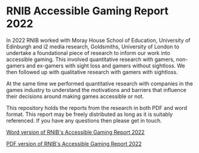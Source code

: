 # RNIB Accessible Gaming Report 2022
In 2022 RNIB worked with Moray House School of Education, University of Edinburgh and i2 media research, Goldsmiths, University of London to undertake a foundational piece of research to inform our work into accessible gaming. This involved quantitative research with gamers, non-gamers and ex-gamers with sight loss and gamers without sightloss. We then followed up with qualitative research with gamers with sightloss.

At the same time we performed quantitative research with companies in the games industry to understand the motivations and barriers that influence their decisions around making games accessible or not.

This repository holds the reports from the research in both PDF and word format. This report may be freely distributed as long as it is suitably referenced. If you have any questions then please get in touch.

[Word version of RNIB's Accessible Gaming Report 2022](https://github.com/RNIB-MediaAndCulture/AccessibleGamingReport/raw/main/RNIB%20Accessible%20Gaming%20Report_final_copy_sharing%20externally.docx)

[PDF version of RNIB's Accessible Gaming Report 2022](https://github.com/RNIB-MediaAndCulture/AccessibleGamingReport/raw/main/RNIB%20Accessible%20Gaming%20Report_final_copy_sharing%20externally.pdf)
